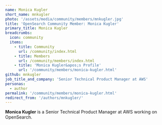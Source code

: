 ```yaml
---
name: Monica Kugler
short_name: mnkugler
photo: '/assets/media/community/members/mnkugler.jpg'
title: 'OpenSearch Community Member: Monica Kugler'
primary_title: Monica Kugler
breadcrumbs:
  icon: community
  items:
    - title: Community
      url: /community/index.html
    - title: Members
      url: /community/members/index.html
    - title: 'Monica Kugler&apos;s Profile'
      url: '/community/members/monica-kugler.html'
github: mnkugler
job_title_and_company: 'Senior Technical Product Manager at AWS'
personas:
  - author
permalink: '/community/members/monica-kugler.html'
redirect_from: '/authors/mnkugler/'
---
```


**Monica Kugler** is a Senior Technical Product Manager at AWS working on OpenSearch.